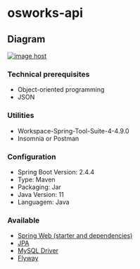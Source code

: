 # osworks-api

## Diagram

<a href="https://imgbox.com/nrKZuAW5" target="_blank"><img src="https://images2.imgbox.com/f5/16/nrKZuAW5_o.png" alt="image host"/></a>

### Technical prerequisites
<ul>
  <li>Object-oriented programming</li>
  <li>JSON</li>
</ul>

### Utilities
<ul>
  <li>Workspace-Spring-Tool-Suite-4-4.9.0</li>
  <li>Insomnia or Postman</li>
</ul>


### Configuration

<ul>
  <li>Spring Boot Version: 2.4.4</li>
  <li>Type: Maven</li>
  <li>Packaging: Jar</li>
  <li>Java Version: 11</li>
  <li>Languagem: Java</li>
 </ul>


### Available

<ul>
  <li><a href="https://spring.io/projects/spring-ws">Spring Web (starter and dependencies)<a/> </li>
  <li><a href="https://spring.io/projects/spring-data-jpa">JPA<a/></li> 
  <li><a href="https://spring.io/guides/gs/accessing-data-mysql/">MySQL Driver<a/></li>
  <li><a href="https://www.baeldung.com/database-migrations-with-flyway">Flyway<a/></li>
</ul>
